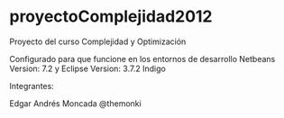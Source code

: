 proyectoComplejidad2012
=======================

Proyecto del curso Complejidad y Optimización


Configurado para que funcione en los entornos de desarrollo Netbeans Version: 7.2 y Eclipse Version: 3.7.2 Indigo


Integrantes:

Edgar Andrés Moncada @themonki

